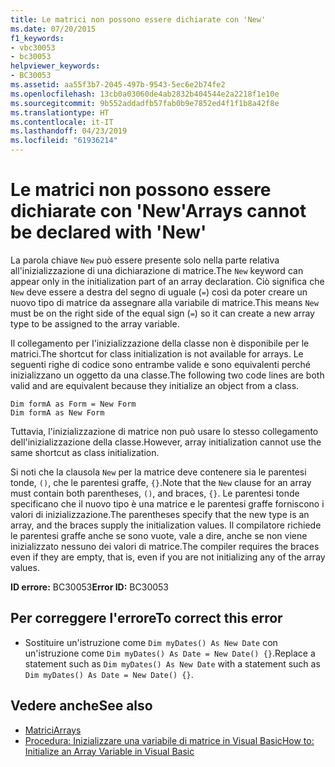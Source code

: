 ```yaml
---
title: Le matrici non possono essere dichiarate con 'New'
ms.date: 07/20/2015
f1_keywords:
- vbc30053
- bc30053
helpviewer_keywords:
- BC30053
ms.assetid: aa55f3b7-2045-497b-9543-5ec6e2b74fe2
ms.openlocfilehash: 13cb0a03060de4ab2832b404544e2a2218f1e10e
ms.sourcegitcommit: 9b552addadfb57fab0b9e7852ed4f1f1b8a42f8e
ms.translationtype: HT
ms.contentlocale: it-IT
ms.lasthandoff: 04/23/2019
ms.locfileid: "61936214"
---
```

# <a name="arrays-cannot-be-declared-with-new"></a><span data-ttu-id="3c7a4-102">Le matrici non possono essere dichiarate con 'New'</span><span class="sxs-lookup"><span data-stu-id="3c7a4-102">Arrays cannot be declared with 'New'</span></span>
<span data-ttu-id="3c7a4-103">La parola chiave `New` può essere presente solo nella parte relativa all'inizializzazione di una dichiarazione di matrice.</span><span class="sxs-lookup"><span data-stu-id="3c7a4-103">The `New` keyword can appear only in the initialization part of an array declaration.</span></span> <span data-ttu-id="3c7a4-104">Ciò significa che `New` deve essere a destra del segno di uguale (`=`) così da poter creare un nuovo tipo di matrice da assegnare alla variabile di matrice.</span><span class="sxs-lookup"><span data-stu-id="3c7a4-104">This means `New` must be on the right side of the equal sign (`=`) so it can create a new array type to be assigned to the array variable.</span></span>  
  
 <span data-ttu-id="3c7a4-105">Il collegamento per l'inizializzazione della classe non è disponibile per le matrici.</span><span class="sxs-lookup"><span data-stu-id="3c7a4-105">The shortcut for class initialization is not available for arrays.</span></span> <span data-ttu-id="3c7a4-106">Le seguenti righe di codice sono entrambe valide e sono equivalenti perché inizializzano un oggetto da una classe.</span><span class="sxs-lookup"><span data-stu-id="3c7a4-106">The following two code lines are both valid and are equivalent because they initialize an object from a class.</span></span>  
  
```  
Dim formA as Form = New Form  
Dim formA as New Form  
```  
  
 <span data-ttu-id="3c7a4-107">Tuttavia, l'inizializzazione di matrice non può usare lo stesso collegamento dell'inizializzazione della classe.</span><span class="sxs-lookup"><span data-stu-id="3c7a4-107">However, array initialization cannot use the same shortcut as class initialization.</span></span>  
  
 <span data-ttu-id="3c7a4-108">Si noti che la clausola `New` per la matrice deve contenere sia le parentesi tonde, `()`, che le parentesi graffe, `{}`.</span><span class="sxs-lookup"><span data-stu-id="3c7a4-108">Note that the `New` clause for an array must contain both parentheses, `()`, and braces, `{}`.</span></span> <span data-ttu-id="3c7a4-109">Le parentesi tonde specificano che il nuovo tipo è una matrice e le parentesi graffe forniscono i valori di inizializzazione.</span><span class="sxs-lookup"><span data-stu-id="3c7a4-109">The parentheses specify that the new type is an array, and the braces supply the initialization values.</span></span> <span data-ttu-id="3c7a4-110">Il compilatore richiede le parentesi graffe anche se sono vuote, vale a dire, anche se non viene inizializzato nessuno dei valori di matrice.</span><span class="sxs-lookup"><span data-stu-id="3c7a4-110">The compiler requires the braces even if they are empty, that is, even if you are not initializing any of the array values.</span></span>  
  
 <span data-ttu-id="3c7a4-111">**ID errore:** BC30053</span><span class="sxs-lookup"><span data-stu-id="3c7a4-111">**Error ID:** BC30053</span></span>  
  
## <a name="to-correct-this-error"></a><span data-ttu-id="3c7a4-112">Per correggere l'errore</span><span class="sxs-lookup"><span data-stu-id="3c7a4-112">To correct this error</span></span>  
  
- <span data-ttu-id="3c7a4-113">Sostituire un'istruzione come `Dim myDates() As New Date` con un'istruzione come `Dim myDates() As Date = New Date() {}`.</span><span class="sxs-lookup"><span data-stu-id="3c7a4-113">Replace a statement such as `Dim myDates() As New Date` with a statement such as `Dim myDates() As Date = New Date() {}`.</span></span>  
  
## <a name="see-also"></a><span data-ttu-id="3c7a4-114">Vedere anche</span><span class="sxs-lookup"><span data-stu-id="3c7a4-114">See also</span></span>

- [<span data-ttu-id="3c7a4-115">Matrici</span><span class="sxs-lookup"><span data-stu-id="3c7a4-115">Arrays</span></span>](../../visual-basic/programming-guide/language-features/arrays/index.md)
- [<span data-ttu-id="3c7a4-116">Procedura: Inizializzare una variabile di matrice in Visual Basic</span><span class="sxs-lookup"><span data-stu-id="3c7a4-116">How to: Initialize an Array Variable in Visual Basic</span></span>](../../visual-basic/programming-guide/language-features/arrays/how-to-initialize-an-array-variable.md)
